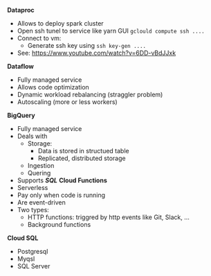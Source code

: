 **Dataproc**
  - Allows to deploy spark cluster
  - Open ssh tunel to service like yarn GUI ```gclould compute ssh ....```
  - Connect to vm: 
    - Generate ssh key using ```ssh key-gen ....```
  - See: https://www.youtube.com/watch?v=6DD-vBdJJxk
  
**Dataflow**
  - Fully managed service
  - Allows code optimization
  - Dynamic workload rebalancing (straggler problem)
  - Autoscaling (more or less workers)
  
**BigQuery**
  - Fully managed service
  - Deals with
    - Storage:
      - Data is stored in structued table
      - Replicated, distributed storage
    - Ingestion
    - Quering 
   - Supports ***SQL*** 
**Cloud Functions**
  - Serverless
  - Pay only when code is running
  - Are event-driven
  - Two types:
    - HTTP functions: triggred by http events like Git, Slack, ...
    - Background functions
    
**Cloud SQL**
  - Postgresql 
  - Myqsl 
  - SQL Server
  
  
